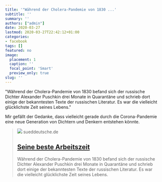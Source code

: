 ```yaml
---
title: '"Während der Cholera-Pandemie von 1830 ...'
subtitle: ''
summary: ''
authors: ["admin"]
date: 2020-03-27
lastmod: 2020-03-27T22:42:12+01:00
categories:
- facebook
tags: []
featured: no
image:
  placement: 1
  caption: ''
  focal_point: 'Smart'
  preview_only: true
slug: ''
---
```

"Während der Cholera-Pandemie von 1830 befand sich der russische Dichter Alexander Puschkin drei Monate in Quarantäne und schrieb dort einige der bekanntesten Texte der russischen Literatur. Es war die vielleicht glücklichste Zeit seines Lebens."

Mir gefällt der Gedanke, dass vielleicht gerade durch die Corona-Pandemie eine neue Generation von Dichtern und Denkern entstehen könnte.
> [![](https://www.sueddeutsche.de/image/sz.1.4854945/1200x675?v=1584983132)](https://www.sueddeutsche.de/kultur/puschkin-in-quarantaene-seine-beste-arbeitszeit-1.4854793)
> sueddeutsche.de
> ## [Seine beste Arbeitszeit](https://www.sueddeutsche.de/kultur/puschkin-in-quarantaene-seine-beste-arbeitszeit-1.4854793)
>
>Während der Cholera-Pandemie von 1830 befand sich der russische Dichter Alexander Puschkin drei Monate in Quarantäne und schrieb dort einige der bekanntesten Texte der russischen Literatur. Es war die vielleicht glücklichste Zeit seines Lebens.

